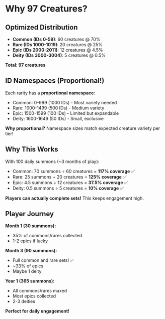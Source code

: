 # Why 97 Creatures?

## Optimized Distribution

- **Common (IDs 0-59)**: 60 creatures @ 70%
- **Rare (IDs 1000-1019)**: 20 creatures @ 25%
- **Epic (IDs 2000-2011)**: 12 creatures @ 4.5%
- **Deity (IDs 3000-3004)**: 5 creatures @ 0.5%

**Total: 97 creatures**

## ID Namespaces (Proportional!)

Each rarity has a **proportional namespace**:

- Common: 0-999 (1000 IDs) - Most variety needed
- Rare: 1000-1499 (500 IDs) - Medium variety
- Epic: 1500-1599 (100 IDs) - Limited but expandable
- Deity: 1600-1649 (50 IDs) - Small, exclusive

**Why proportional?** Namespace sizes match expected creature variety per tier!

## Why This Works

With 100 daily summons (~3 months of play):

- Common: 70 summons ÷ 60 creatures = **117% coverage** ✅
- Rare: 25 summons ÷ 20 creatures = **125% coverage** ✅
- Epic: 4.5 summons ÷ 12 creatures = **37.5% coverage** ✅
- Deity: 0.5 summons ÷ 5 creatures = **10% coverage** ✅

**Players can actually complete sets!** This keeps engagement high.

## Player Journey

**Month 1 (30 summons):**

- 35% of commons/rares collected
- 1-2 epics if lucky

**Month 3 (90 summons):**

- Full common and rare sets! ✅
- ~33% of epics
- Maybe 1 deity

**Year 1 (365 summons):**

- All commons/rares maxed
- Most epics collected
- 2-3 deities

**Perfect for daily engagement!**
